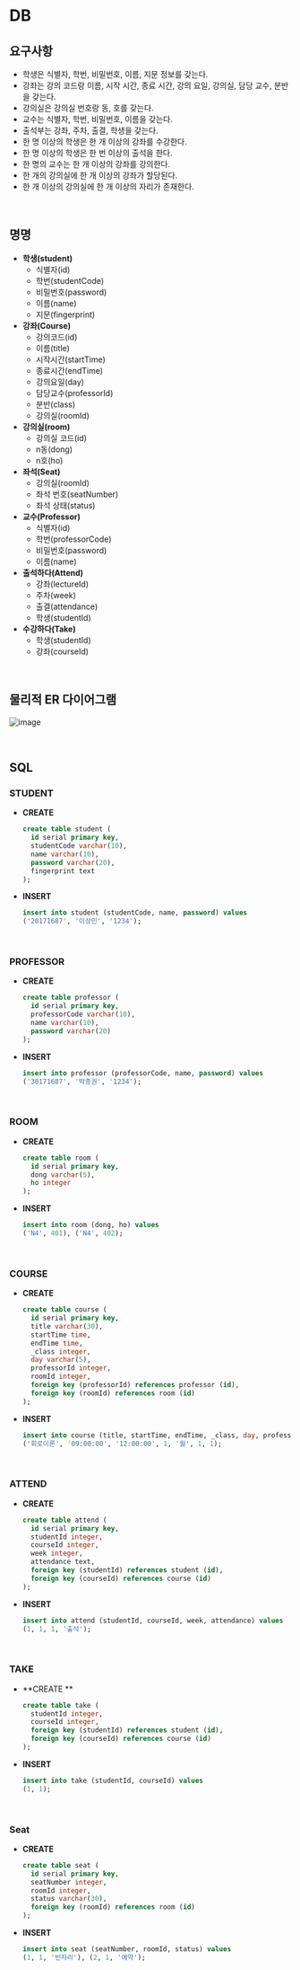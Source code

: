 # DB

## 요구사항

* 학생은 식별자, 학번, 비밀번호, 이름, 지문 정보를 갖는다.
* 강좌는 강의 코드랑 이름, 시작 시간, 종료 시간, 강의 요일, 강의실, 담당 교수, 분반을 갖는다.
* 강의실은 강의실 번호랑 동, 호를 갖는다.
* 교수는 식별자, 학번, 비밀번호, 이름을 갖는다.
* 출석부는 강좌, 주차, 출결, 학생을 갖는다.
* 한 명 이상의 학생은 한 개 이상의 강좌를 수강한다.
* 한 명 이상의 학생은 한 번 이상의 출석을 한다.
* 한 명의 교수는 한 개 이상의 강좌를 강의한다.
* 한 개의 강의실에 한 개 이상의 강좌가 할당된다.
* 한 개 이상의 강의실에 한 개 이상의 자리가 존재한다.

<br>

## 명명

* **학생(student)**
  * 식별자(id)
  * 학번(studentCode)
  * 비밀번호(password)
  * 이름(name)
  * 지문(fingerprint)
* **강좌(Course)**
  * 강의코드(id)
  * 이름(title)
  * 시작시간(startTime)
  * 종료시간(endTime)
  * 강의요일(day)
  * 담당교수(professorId)
  * 분반(class)
  * 강의실(roomId)
* **강의실(room)**
  * 강의실 코드(id)
  * n동(dong)
  * n호(ho)
* **좌석(Seat)**
  * 강의실(roomId)
  * 좌석 번호(seatNumber)
  * 좌석 상태(status)
* **교수(Professor)**
  * 식별자(id)
  * 학번(professorCode)
  * 비밀번호(password)
  * 이름(name)
* **출석하다(Attend)**
  * 강좌(lectureId)
  * 주차(week)
  * 출결(attendance)
  * 학생(studentId)
* **수강하다(Take)**
  * 학생(studentId)
  * 강좌(courseId)

<br>

## 물리적 ER 다이어그램

![image](https://user-images.githubusercontent.com/43431081/83050718-e9b1e380-a087-11ea-877a-e3aa99772e98.png)

<br>

## SQL

### STUDENT

* **CREATE**

  ```sql
  create table student (
    id serial primary key,
    studentCode varchar(10),
    name varchar(10),
    password varchar(20),
    fingerprint text
  );
  ```

* **INSERT**

  ```sql
  insert into student (studentCode, name, password) values
  ('20171687', '이상민', '1234');
  ```

<br>

### PROFESSOR

* **CREATE**

  ```sql
  create table professor (
    id serial primary key,
    professorCode varchar(10),
    name varchar(10),
    password varchar(20)
  );
  ```

* **INSERT**

  ```sql
  insert into professor (professorCode, name, password) values
  ('30171687', '박종권', '1234');
  ```

<br>

### ROOM

* **CREATE**

  ```sql
  create table room (
    id serial primary key,
    dong varchar(5),
    ho integer
  );
  ```

* **INSERT**

  ```sql
  insert into room (dong, ho) values
  ('N4', 401), ('N4', 402);
  ```

<br>

### COURSE

* **CREATE**

  ```sql
  create table course (
    id serial primary key,
    title varchar(30),
    startTime time,
    endTime time,
    _class integer,
    day varchar(5),
    professorId integer,
    roomId integer,
    foreign key (professorId) references professor (id),
    foreign key (roomId) references room (id)
  );
  ```

* **INSERT**

  ```sql
  insert into course (title, startTime, endTime, _class, day, professorId, roomId) values
  ('회로이론', '09:00:00', '12:00:00', 1, '월', 1, 1);
  ```

<br>

### ATTEND

* **CREATE**

  ```sql
  create table attend (
    id serial primary key,
    studentId integer,
    courseId integer,
    week integer,
    attendance text,
    foreign key (studentId) references student (id),
    foreign key (courseId) references course (id)
  );
  ```

* **INSERT**

  ```sql
  insert into attend (studentId, courseId, week, attendance) values
  (1, 1, 1, '출석');
  ```

<br>

### TAKE

* **CREATE **

  ```sql
  create table take (
    studentId integer,
    courseId integer,
    foreign key (studentId) references student (id),
    foreign key (courseId) references course (id)
  );
  ```

* **INSERT**

  ```sql
  insert into take (studentId, courseId) values
  (1, 1);
  ```

<br>

### Seat

* **CREATE**

  ```sql
  create table seat (
    id serial primary key,
  	seatNumber integer,
  	roomId integer,
  	status varchar(30),
  	foreign key (roomId) references room (id)
  );
  ```

* **INSERT**

  ```sql
  insert into seat (seatNumber, roomId, status) values
  (1, 1, '빈자리'), (2, 1, '예약');
  ```

  